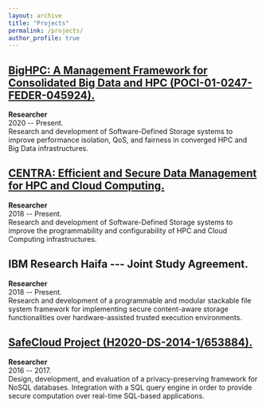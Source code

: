 ```yaml
---
layout: archive
title: "Projects"
permalink: /projects/
author_profile: true
---
```


## [BigHPC: A Management Framework for Consolidated Big Data and HPC (POCI-01-0247-FEDER-045924).](https://bighpc.wavecom.pt/)
**Researcher**    
2020 -- Present.    
Research and development of Software-Defined Storage systems to improve performance isolation, QoS, and fairness in converged HPC and Big Data infrastructures.


## [CENTRA: Efficient and Secure Data Management for HPC and Cloud Computing.](http://www.globalcentra.org/projects/#prv)
**Researcher**    
2018 -- Present.    
Research and development of Software-Defined Storage systems to improve
the programmability and configurability of HPC and Cloud Computing infrastructures.


## IBM Research Haifa --- Joint Study Agreement.
**Researcher**    
2018 -- Present.    
Research and development of a programmable and modular stackable file system framework for implementing secure content-aware storage functionalities over hardware-assisted trusted execution environments.


## [SafeCloud Project (H2020-DS-2014-1/653884).](https://www.safecloud-project.eu/)
**Researcher**    
2016 -- 2017.    
Design, development, and evaluation of a privacy-preserving framework for NoSQL databases. Integration with a SQL query engine in order to provide secure computation over real-time SQL-based applications.